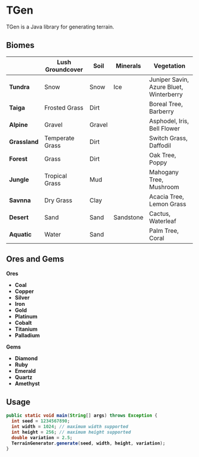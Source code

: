 # TGen
TGen is a Java library for generating terrain.

## Biomes
|  | Lush Groundcover | Soil | Minerals | Vegetation |
|-----|-----|-----|-----|-----|
| <b>Tundra<b> | Snow | Snow | Ice | Juniper Savin, Azure Bluet, Winterberry |
| <b>Taiga<b> | Frosted Grass | Dirt |  | Boreal Tree, Barberry |
| <b>Alpine<b> | Gravel | Gravel |  | Asphodel, Iris, Bell Flower |
| <b>Grassland<b> | Temperate Grass | Dirt |  | Switch Grass, Daffodil |
| <b>Forest<b> | Grass | Dirt |  | Oak Tree, Poppy |
| <b>Jungle<b> | Tropical Grass | Mud |  | Mahogany Tree, Mushroom |
| <b>Savnna<b> | Dry Grass | Clay |  | Acacia Tree, Lemon Grass |
| <b>Desert<b> | Sand | Sand | Sandstone | Cactus, Waterleaf |
| <b>Aquatic<b> | Water | Sand |  | Palm Tree, Coral |

## Ores and Gems
 <b>Ores<b>
- Coal
- Copper
- Silver
- Iron
- Gold
- Platinum
- Cobalt
- Titanium
- Palladium

<b>Gems<b>
- Diamond
- Ruby
- Emerald
- Quartz
- Amethyst

## Usage
```java
public static void main(String[] args) throws Exception {
  int seed = 1234567890;
  int width = 1024; // maximum width supported
  int height = 256; // maximum height supported
  double variation = 2.5;
  TerrainGenerator.generate(seed, width, height, variation);
}
```
